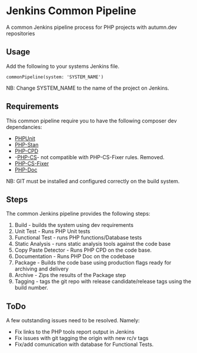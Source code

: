 # Jenkins Common Pipeline

A common Jenkins pipeline process for PHP projects with autumn.dev repositories

## Usage
Add the following to your systems Jenkins file.
```
commonPipeline(system: 'SYSTEM_NAME')
```

NB: Change SYSTEM_NAME to the name of the project on Jenkins.

## Requirements

This common pipeline require you to have the following composer dev dependancies:

* [PHPUnit](https://packagist.org/packages/phpunit/phpunit)
* [PHP-Stan](https://packagist.org/packages/phpstan/phpstan)
* [PHP-CPD](https://packagist.org/packages/sebastian/phpcpd)
* -[PHP-CS](https://packagist.org/packages/squizlabs/php_codesniffer)- not compatible with PHP-CS-Fixer rules. Removed.
* [PHP-CS-Fixer](https://packagist.org/packages/friendsofphp/php-cs-fixer)
* [PHP-Doc](https://packagist.org/packages/phpdocumentor/phpdocumentor#v2.9.0)

NB: GIT must be installed and configured correctly on the build system.

## Steps
The common Jenkins pipeline provides the following steps:

1. Build - builds the system using dev requirements
2. Unit Test - Runs PHP Unit tests
3. Functional Test - runs PHP functions/Database tests
4. Static Analysis - runs static analysis tools against the code base
5. Copy Paste Detector - Runs PHP CPD on the code base.
6. Documentation - Runs PHP Doc on the codebase
7. Package - Builds the code base using production flags ready for archiving and delivery
8. Archive - Zips the results of the Package step 
9. Tagging - tags the git repo with release candidate/release tags using the build number.

## ToDo
A few outstanding issues need to be resolved. Namely:

* Fix links to the PHP tools report output in Jenkins
* Fix issues with git tagging the origin with new rc/v tags
* Fix/add comunication with database for Functional Tests.